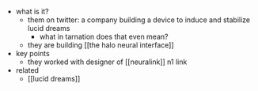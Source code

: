   * what is it?
    * them on twitter: a company building a device to induce and stabilize lucid dreams
      * what in tarnation does that even mean?
    * they are building [[the halo neural interface]]
  * key points
    * they worked with designer of [[neuralink]] n1 link
  * related
    * [[lucid dreams]]
